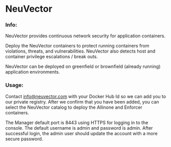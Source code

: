 # NeuVector

### Info:

NeuVector provides continuous network security for application containers. 

Deploy the NeuVector containers to protect running containers from violations, threats, and vulnerabilities. NeuVector also detects host and container privilege escalations / break outs.

NeuVector can be deployed on greenfield or brownfield (already running) application environments.

 
### Usage:

Contact <a style="color:red;font-weight:bold" href="mailto:info@neuvector.com?Subject=Rancher%20Catalog" target="_top">info@neuvector.com</a> with your Docker Hub Id so we can add you to our private registry.
After we confirm that you have been added, you can select the NeuVector catalog to deploy the Allinone and Enforcer containers.

The Manager default port is 8443 using HTTPS for logging in to the console.
The default username is admin and password is admin. After successful login, the admin user should update the account with a more secure password.
